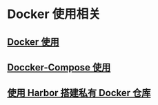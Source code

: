 # Docker 使用相关

## [Docker 使用](./docker.md)

## [Doccker-Compose 使用](./docker-compose.md)

## [使用 Harbor 搭建私有 Docker 仓库](./harbor.md)
